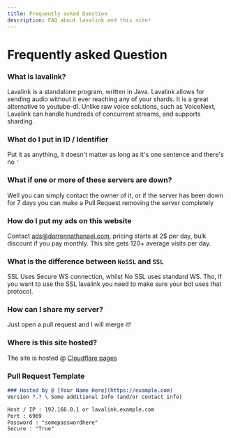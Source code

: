 ```yaml
---
title: Frequently asked Question
description: FAQ about lavalink and this site!
---
```


# Frequently asked Question

### What is lavalink?

Lavalink is a standalone program, written in Java. Lavalink allows for sending audio without it ever reaching any of your shards. It is a great alternative to youtube-dl. Unlike raw voice solutions, such as VoiceNext, Lavalink can handle hundreds of concurrent streams, and supports sharding.

### What do I put in ID / Identifier

Put it as anything, it doesn't matter as long as it's one sentence and there's no `'`

### What if one or more of these servers are down?

Well you can simply contact the owner of it, or if the server has been down for 7 days you can make a Pull Request removing the server completely


### How do I put my ads on this website

Contact ads@darrennathanael.com, pricing starts at 2$ per day, bulk discount if you pay monthly. This site gets 120+ average visits per day.

### What is the difference between `NoSSL` and `SSL`
SSL Uses Secure WS connection, whilst No SSL uses standard WS.
Tho, if you want to use the SSL lavalink you need to make sure your bot uses that protocol.


### How can I share my server?

Just open a pull request and I will merge it!

### Where is this site hosted?

The site is hosted @ [Cloudflare pages](https://pages.dev)




### Pull Request Template
```md
### Hosted by @ [Your Name Here](https://example.com)
Version ?.? \ Some additional Info (and/or contact info)

Host / IP : 192.168.0.1 or lavalink.example.com
Port : 6969
Password : "somepasswordhere"
Secure : "True"
```


<!-- inject image ad -->
<div data-ea-style="stickybox" class="dark horizontal" data-ea-publisher="darrennathanaelcom" data-ea-type="image"></div>
